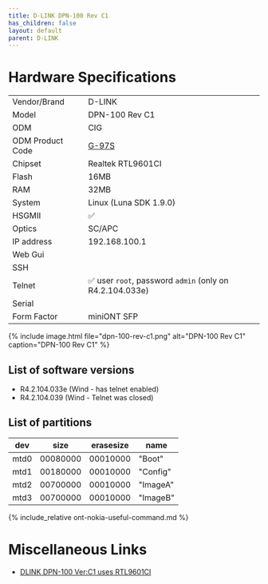```yaml
---
title: D-LINK DPN-100 Rev C1
has_children: false
layout: default
parent: D-LINK
---
```


# Hardware Specifications

|                  |                                                          |
| ---------------- | -------------------------------------------------------- |
| Vendor/Brand     | D-LINK                                                   |
| Model            | DPN-100 Rev C1                                           |
| ODM              | CIG                                                      |
| ODM Product Code | [G-97S](/ont-cig-g-97s)                                  |
| Chipset          | Realtek RTL9601CI                                        |
| Flash            | 16MB                                                     |
| RAM              | 32MB                                                     |
| System           | Linux (Luna SDK 1.9.0)                                   |
| HSGMII           | ✅                                                       |
| Optics           | SC/APC                                                   |
| IP address       | 192.168.100.1                                            |
| Web Gui          |                                                          |
| SSH              |                                                          |
| Telnet           | ✅ user `root`, password `admin` (only on R4.2.104.033e) |
| Serial           |                                                          |
| Form Factor      | miniONT SFP                                              |

{% include image.html file="dpn-100-rev-c1.png"  alt="DPN-100 Rev C1" caption="DPN-100 Rev C1" %}

## List of software versions
- R4.2.104.033e (Wind - has telnet enabled)
- R4.2.104.039 (Wind - Telnet was closed)

## List of partitions

| dev  | size     | erasesize | name     |
| ---- | -------- | --------- | -------- |
| mtd0 | 00080000 | 00010000  | "Boot"   |
| mtd1 | 00180000 | 00010000  | "Config" |
| mtd2 | 00700000 | 00010000  | "ImageA" |
| mtd3 | 00700000 | 00010000  | "ImageB" |


{% include_relative ont-nokia-useful-command.md %}

# Miscellaneous Links

- [DLINK DPN-100 Ver:C1 uses RTL9601CI](https://github.com/Anime4000/RTL960x/issues/2)
